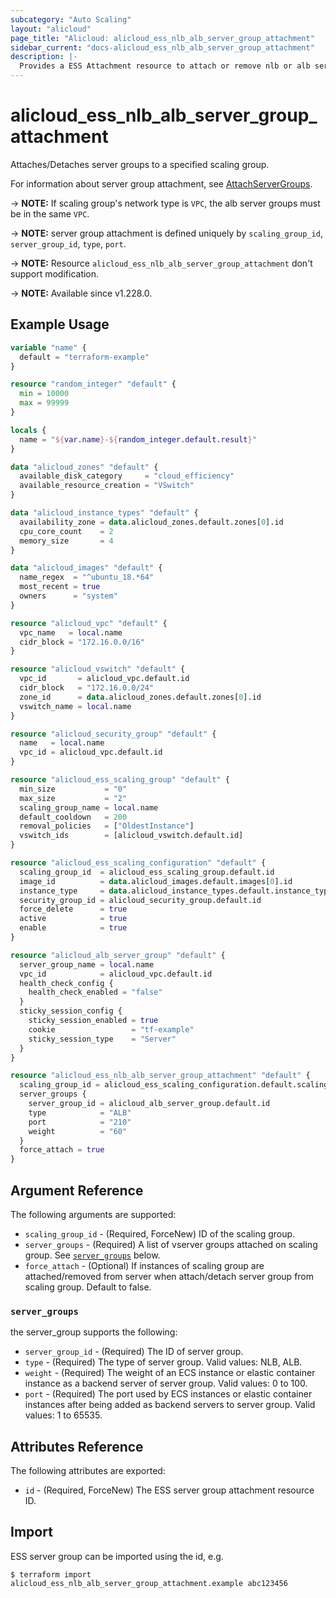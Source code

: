 ```yaml
---
subcategory: "Auto Scaling"
layout: "alicloud"
page_title: "Alicloud: alicloud_ess_nlb_alb_server_group_attachment"
sidebar_current: "docs-alicloud_ess_nlb_alb_server_group_attachment"
description: |-
  Provides a ESS Attachment resource to attach or remove nlb or alb server group.
---
```


# alicloud_ess_nlb_alb_server_group_attachment

Attaches/Detaches server groups to a specified scaling group.

For information about server group attachment, see [AttachServerGroups](https://www.alibabacloud.com/help/en/auto-scaling/developer-reference/api-attachservergroups?spm=a2c63.p38356.0.0.2bf515dd9wXWwC).

-> **NOTE:** If scaling group's network type is `VPC`, the alb server groups must be in the same `VPC`.

-> **NOTE:** server group attachment is defined uniquely by `scaling_group_id`, `server_group_id`, `type`, `port`.

-> **NOTE:** Resource `alicloud_ess_nlb_alb_server_group_attachment` don't support modification.

-> **NOTE:** Available since v1.228.0.

## Example Usage

```terraform
variable "name" {
  default = "terraform-example"
}

resource "random_integer" "default" {
  min = 10000
  max = 99999
}

locals {
  name = "${var.name}-${random_integer.default.result}"
}

data "alicloud_zones" "default" {
  available_disk_category     = "cloud_efficiency"
  available_resource_creation = "VSwitch"
}

data "alicloud_instance_types" "default" {
  availability_zone = data.alicloud_zones.default.zones[0].id
  cpu_core_count    = 2
  memory_size       = 4
}

data "alicloud_images" "default" {
  name_regex  = "^ubuntu_18.*64"
  most_recent = true
  owners      = "system"
}

resource "alicloud_vpc" "default" {
  vpc_name   = local.name
  cidr_block = "172.16.0.0/16"
}

resource "alicloud_vswitch" "default" {
  vpc_id       = alicloud_vpc.default.id
  cidr_block   = "172.16.0.0/24"
  zone_id      = data.alicloud_zones.default.zones[0].id
  vswitch_name = local.name
}

resource "alicloud_security_group" "default" {
  name   = local.name
  vpc_id = alicloud_vpc.default.id
}

resource "alicloud_ess_scaling_group" "default" {
  min_size           = "0"
  max_size           = "2"
  scaling_group_name = local.name
  default_cooldown   = 200
  removal_policies   = ["OldestInstance"]
  vswitch_ids        = [alicloud_vswitch.default.id]
}

resource "alicloud_ess_scaling_configuration" "default" {
  scaling_group_id  = alicloud_ess_scaling_group.default.id
  image_id          = data.alicloud_images.default.images[0].id
  instance_type     = data.alicloud_instance_types.default.instance_types[0].id
  security_group_id = alicloud_security_group.default.id
  force_delete      = true
  active            = true
  enable            = true
}

resource "alicloud_alb_server_group" "default" {
  server_group_name = local.name
  vpc_id            = alicloud_vpc.default.id
  health_check_config {
    health_check_enabled = "false"
  }
  sticky_session_config {
    sticky_session_enabled = true
    cookie                 = "tf-example"
    sticky_session_type    = "Server"
  }
}

resource "alicloud_ess_nlb_alb_server_group_attachment" "default" {
  scaling_group_id = alicloud_ess_scaling_configuration.default.scaling_group_id
  server_groups {
    server_group_id = alicloud_alb_server_group.default.id
    type            = "ALB"
    port            = "210"
    weight          = "60"
  }
  force_attach = true
}

```

## Argument Reference

The following arguments are supported:

* `scaling_group_id` - (Required, ForceNew) ID of the scaling group.
* `server_groups` - (Required) A list of vserver groups attached on scaling group. See [`server_groups`](#server_groups) below.
* `force_attach` - (Optional) If instances of scaling group are attached/removed from server when attach/detach server group from scaling group. Default to false.

### `server_groups`

the server_group supports the following:

* `server_group_id` - (Required) The ID of server group.
* `type` - (Required) The type of server group. Valid values: NLB, ALB.
* `weight` - (Required) The weight of an ECS instance or elastic container instance as a backend server of server group. Valid values: 0 to 100.
* `port` - (Required) The port used by ECS instances or elastic container instances after being added as backend servers to server group. Valid values: 1 to 65535.



## Attributes Reference

The following attributes are exported:

* `id` - (Required, ForceNew) The ESS server group attachment resource ID.

## Import

ESS server group can be imported using the id, e.g.

```shell
$ terraform import alicloud_ess_nlb_alb_server_group_attachment.example abc123456
```
